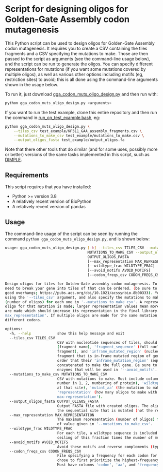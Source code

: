 # Script for designing oligos for Golden-Gate Assembly codon mutagenesis

This Python script can be used to design oligos for Golden-Gate Assembly
codon mutagenesis. It requires you to create a CSV containing the tiles
fragments and a CSV specifying the mutations to make.
Those are then passed to the script as arguments (see the command-line usage below),
and the script can be run to generate the oligos. You can specify different
representations for mutations (if you want some mutations covered by multiple oligos),
as well as various other options including motifs (eg, restriction sites) to avoid;
this is all done using the command-line arguments shown in the usage below.

To run it, just download [gga_codon_muts_oligo_design.py](gga_codon_muts_oligo_design.py)
and then run with:
```bash
python gga_codon_muts_oligo_design.py <arguments>
```

If you want to run the test example, clone this entire repository and
then run the command in [run_on_test_example.bash](run_on_test_example.bash), eg:
```bash
python gga_codon_muts_oligo_design.py \
    --tiles_csv test_example/KP311_GAA_assembly_fragments.csv \
    --mutations_to_make_csv test_example/mutations_to_make.csv \
    --output_oligos_fasta test_example/output_oligos.fa
```

Note that there other tools that do similar (and for some uses, possibly more or better)
versions of the same tasks implemented in this script, such as
[DIMPLE](https://github.com/coywil26/DIMPLE).

## Requirements
This script requires that you have installed:
 - Python >= version 3.8
 - A relatively recent version of BioPython
 - A relatively recent version of pandas


## Usage

The command-line usage of the script can be seen by running the command
`python gga_codon_muts_oligo_design.py`, and is shown below:

```bash
usage: gga_codon_muts_oligo_design.py [-h] --tiles_csv TILES_CSV --mutations_to_make_csv
                                      MUTATIONS_TO_MAKE_CSV --output_oligos_fasta
                                      OUTPUT_OLIGOS_FASTA
                                      [--max_representation MAX_REPRESENTATION]
                                      [--wildtype_frac WILDTYPE_FRAC]
                                      [--avoid_motifs AVOID_MOTIFS]
                                      [--codon_freqs_csv CODON_FREQS_CSV]

Design oligos for tiles for Golden-Gate assembly codon mutagenesis. To use this script, first you
need to break your gene into tiles of that can be ordered. (be sure to design tiles that will give
good overhangs; https://pubs.acs.org/doi/10.1021/acssynbio.8b00333). You then specify those tiles
using the '--tiles_csv' argument, and also specify the mutations to make and the representation
(number of oligos) for each one in '--mutations_to_make_csv'. A representation of 1 means a single
oligo for that mutation is made; larger representation values mean more oligos for each mutation
are made which should increase its representation in the final library. See also '--
max_representation'. If multiple oligos are made for the same mutation, when possible they use
different codons.

options:
  -h, --help            show this help message and exit
  --tiles_csv TILES_CSV
                        CSV with nucleotide sequences of tiles, should have columns 'fragment'
                        (fragment name), 'fragment_sequence' (full nucleotide sequence of
                        fragment), and 'inframe_mutated_region' (nucleotide sequence of part of
                        fragment that is in-frame mutated region of gene. Fragments must be in
                        order that their 'inframe_mutation_region' sequences should be
                        concatenated to make the full gene. Be sure to specify any restriction
                        enzymes that will be used in '--avoid_motifs'.
  --mutations_to_make_csv MUTATIONS_TO_MAKE_CSV
                        CSV with mutations to make. Must include columns 'sequential_site' (site
                        number in 1, 2, numbering of protein), 'wildtype_aa' (parental amino acid
                        at that site), 'mutant_aa' (the mutation to make at the site), and
                        'representation' (how many oligos to make with that mutation; see also '--
                        max-representation').
  --output_oligos_fasta OUTPUT_OLIGOS_FASTA
                        Output FASTA file with created oligos. The oligos are named according to
                        the sequential site that is mutated (not the reference site)
  --max_representation MAX_REPRESENTATION
                        The maximum representation (number of oligos) for any mutation regardless
                        of value given in '--mutations_to_make_csv'.
  --wildtype_frac WILDTYPE_FRAC
                        For each tile, a wildtype sequence is included to an amount equal to
                        ceiling of this fraction times the number of mutations for that tile.
  --avoid_motifs AVOID_MOTIFS
                        Avoid these motifs and reverse complements (typically restrition sites).
  --codon_freqs_csv CODON_FREQS_CSV
                        File specifying a frequency for each codon for an amino acid. Codons are
                        chose to first prioritize the highest-frequency one for that amino acid.
                        Must have columns 'codon', 'aa', and 'frequency'.
```
